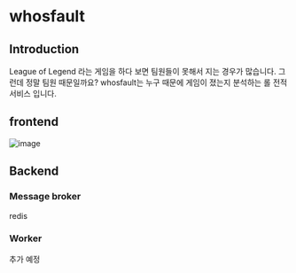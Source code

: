 # whosfault

## Introduction
League of Legend 라는 게임을 하다 보면 팀원들이 못해서 지는 경우가 많습니다.
그런데 정말 팀원 때문일까요?
whosfault는 누구 때문에 게임이 졌는지 분석하는 롤 전적서비스 입니다.


## frontend
![image](https://user-images.githubusercontent.com/59424336/111421448-55a52b80-8730-11eb-81a3-cefa6bf66b6b.png)


## Backend

### Message broker
redis
### Worker
추가 예정
